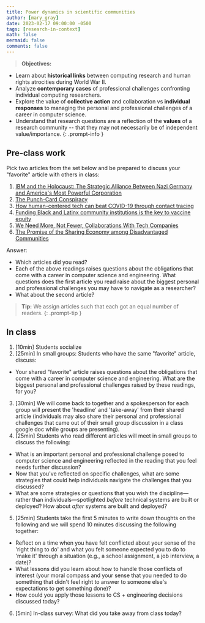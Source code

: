 ```yaml
---
title: Power dynamics in scientific communities
author: [mary_gray]
date: 2023-02-17 09:00:00 -0500
tags: [research-in-context]
math: false
mermaid: false
comments: false
---
```


> **Objectives:**
* Learn about **historical links** between computing research and human rights atrocities during World War II.
* Analyze **contemporary cases** of professional challenges confronting individual computing researchers.
* Explore the value of **collective action** and collaboration vs **individual responses** to managing the personal and professional challenges of a career in computer science.
* Understand that research questions are a reflection of the **values** of a research community -- that they may not necessarily be of independent value/importance. 
{: .prompt-info }


## Pre-class work

Pick two articles from the set below and be prepared to discuss your "favorite" article with others in class:
1. [IBM and the Holocaust: The Strategic Alliance Between Nazi Germany and America's Most Powerful Corporation](https://archive.nytimes.com/www.nytimes.com/books/first/b/black-ibm.html)
2. [The Punch-Card Conspiracy](https://archive.nytimes.com/www.nytimes.com/books/01/03/18/reviews/010318.18schoent.html)
3. [How human-centered tech can beat COVID-19 through contact tracing](https://thehill.com/opinion/technology/493648-how-human-centered-technology-can-beat-covid-19-through-contact-tracing)
4. [Funding Black and Latinx community institutions is the key to vaccine equity](https://thehill.com/opinion/healthcare/544866-funding-black-and-latinx-community-institutions-is-the-key-to-vaccine)
5. [We Need More, Not Fewer, Collaborations With Tech Companies](https://www.chronicle.com/article/we-need-more-not-fewer-collaborations-with-tech-companies/)
6. [The Promise of the Sharing Economy among Disadvantaged Communities](https://dl.acm.org/doi/10.1145/2702123.2702189)

Answer:
* Which articles did you read?
* Each of the above readings raises questions about the obligations that come with a career in computer science and engineering. What questions does the first article you read raise about the biggest personal and professional challenges you may have to navigate as a researcher?
* What about the second article?

> **Tip:** We assign articles such that each got an equal number of readers.
{: .prompt-tip }


## In class
1. [10min] Students socialize
2. [25min] In small groups: Students who have the same "favorite" article, discuss:
  * Your shared "favorite" article raises questions about the obligations that come with a career in computer science and engineering. What are the biggest personal and professional challenges raised by these readings, for you?
3. [30min] We will come back to together and a spokesperson for each group will present the 'headline' and 'take-away' from their shared article (individuals may also share their personal and professional challenges that came out of their small group discussion in a class google doc while groups are presenting).
4. [25min] Students who read different articles will meet in small groups to discuss the following:
  * What is an important personal and professional challenge posed to computer science and engineering reflected in the reading that you feel needs further discussion?
  * Now that you've reflected on specific challenges, what are some strategies that could help individuals navigate the challenges that you discussed?  
  * What are some strategies or questions that you wish the discipline—rather than individuals—spotlighted *before* technical systems are built or deployed? How about *after* systems are built and deployed?
5. [25min] Students take the first 5 minutes to write down thoughts on the following and we will spend 10 minutes discussing the following together:
  * Reflect on a time when you have felt conflicted about your sense of the 'right thing to do' and what you felt someone expected you to do to 'make it' through a situation (e.g., a school assignment, a job interview, a date)?
  * What lessons did you learn about how to handle those conflicts of interest (your moral compass and your sense that you needed to do something that didn't feel right to answer to someone else's expectations to get something done)?
  * How could you apply those lessons to CS + engineering decisions discussed today?
6. [5min] In-class survey: What did you take away from class today?

